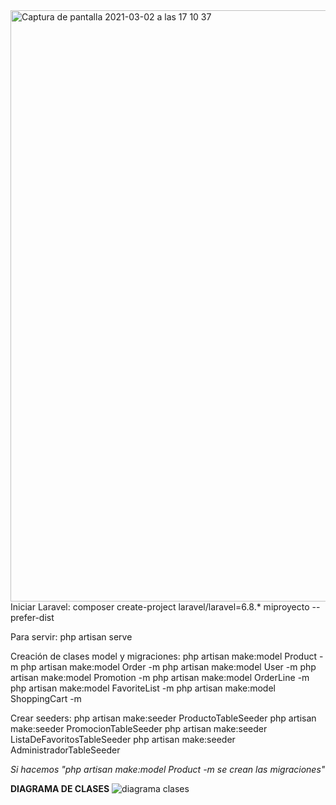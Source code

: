 <img width="946" alt="Captura de pantalla 2021-03-02 a las 17 10 37" src="https://user-images.githubusercontent.com/60882313/109677826-5360a000-7b7a-11eb-9a88-963f739bb88e.png">
Iniciar Laravel: composer create-project laravel/laravel=6.8.* miproyecto --prefer-dist

Para servir: php artisan serve

Creación de clases model y migraciones:
  php artisan make:model Product -m
  php artisan make:model Order -m
  php artisan make:model User -m
  php artisan make:model Promotion -m
  php artisan make:model OrderLine -m
  php artisan make:model FavoriteList -m
  php artisan make:model ShoppingCart -m

Crear seeders:
  php artisan make:seeder ProductoTableSeeder
  php artisan make:seeder PromocionTableSeeder
  php artisan make:seeder ListaDeFavoritosTableSeeder
  php artisan make:seeder AdministradorTableSeeder
  
  *Si hacemos "php artisan make:model Product -m se crean las migraciones"*
  
**DIAGRAMA DE CLASES**
![diagrama clases](https://user-images.githubusercontent.com/58994866/109670576-894e5600-7b73-11eb-8c67-04f5a0fa06ae.PNG)


